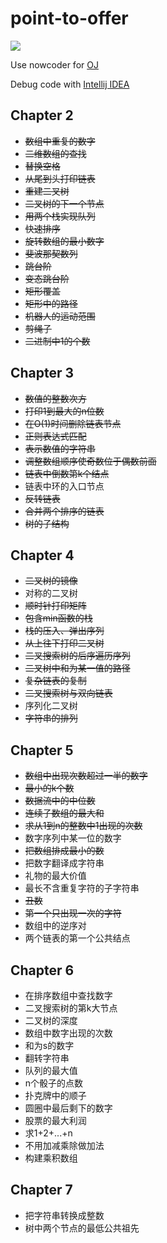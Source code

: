 # point-to-offer

![](https://img3.doubanio.com/lpic/s29413793.jpg)

Use nowcoder for [OJ](https://www.nowcoder.com/ta/coding-interviews)

Debug code with [Intellij IDEA](http://www.jetbrains.com/idea)

## Chapter 2

- ~~数组中重复的数字~~
- ~~二维数组的查找~~
- ~~替换空格~~
- ~~从尾到头打印链表~~
- ~~重建二叉树~~
- ~~二叉树的下一个节点~~
- ~~用两个栈实现队列~~
- ~~快速排序~~
- ~~旋转数组的最小数字~~
- ~~斐波那契数列~~
- ~~跳台阶~~
- ~~变态跳台阶~~
- ~~矩形覆盖~~
- ~~矩形中的路径~~
- ~~机器人的运动范围~~
- ~~剪绳子~~
- ~~二进制中1的个数~~

## Chapter 3

- ~~数值的整数次方~~
- ~~打印1到最大的n位数~~
- ~~在O(1)时间删除链表节点~~
- ~~正则表达式匹配~~
- ~~表示数值的字符串~~
- ~~调整数组顺序使奇数位于偶数前面~~
- ~~链表中倒数第k个结点~~
- 链表中环的入口节点
- ~~反转链表~~
- ~~合并两个排序的链表~~
- ~~树的子结构~~

## Chapter 4

- ~~二叉树的镜像~~
- 对称的二叉树
- ~~顺时针打印矩阵~~
- ~~包含min函数的栈~~
- ~~栈的压入、弹出序列~~
- ~~从上往下打印二叉树~~
- ~~二叉搜索树的后序遍历序列~~
- ~~二叉树中和为某一值的路径~~
- ~~复杂链表的复制~~
- ~~二叉搜索树与双向链表~~
- 序列化二叉树
- ~~字符串的排列~~

## Chapter 5

- ~~数组中出现次数超过一半的数字~~
- ~~最小的k个数~~
- ~~数据流中的中位数~~
- ~~连续子数组的最大和~~
- ~~求从1到n的整数中1出现的次数~~
- 数字序列中某一位的数字
- ~~把数组排成最小的数~~
- 把数字翻译成字符串
- 礼物的最大价值
- 最长不含重复字符的子字符串
- ~~丑数~~
- ~~第一个只出现一次的字符~~
- 数组中的逆序对
- 两个链表的第一个公共结点

## Chapter 6

- 在排序数组中查找数字
- 二叉搜索树的第k大节点
- 二叉树的深度
- 数组中数字出现的次数
- 和为s的数字
- 翻转字符串
- 队列的最大值
- n个骰子的点数
- 扑克牌中的顺子
- 圆圈中最后剩下的数字
- 股票的最大利润
- 求1+2+...+n
- 不用加减乘除做加法
- 构建乘积数组

## Chapter 7

- 把字符串转换成整数
- 树中两个节点的最低公共祖先